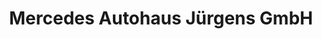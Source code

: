 ---
title: "Mercedes Autohaus Jürgens GmbH"
url: /neuruppin/mercedes-autohaus-juergens-gmbh/
shop: Autohaus
---